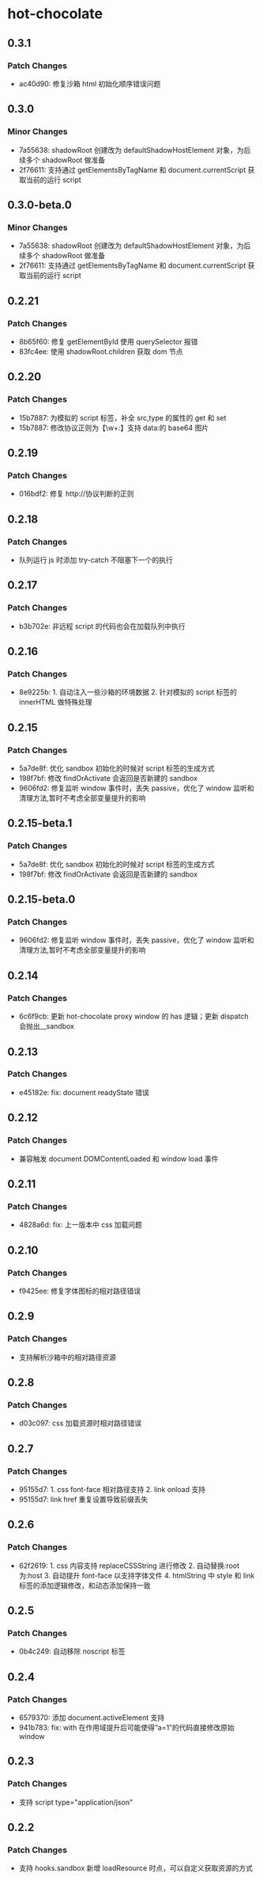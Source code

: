 # hot-chocolate

## 0.3.1

### Patch Changes

- ac40d90: 修复沙箱 html 初始化顺序错误问题

## 0.3.0

### Minor Changes

- 7a55638: shadowRoot 创建改为 defaultShadowHostElement 对象，为后续多个 shadowRoot 做准备
- 2f76611: 支持通过 getElementsByTagName 和 document.currentScript 获取当前的运行 script

## 0.3.0-beta.0

### Minor Changes

- 7a55638: shadowRoot 创建改为 defaultShadowHostElement 对象，为后续多个 shadowRoot 做准备
- 2f76611: 支持通过 getElementsByTagName 和 document.currentScript 获取当前的运行 script

## 0.2.21

### Patch Changes

- 8b65f60: 修复 getElementById 使用 querySelector 报错
- 83fc4ee: 使用 shadowRoot.children 获取 dom 节点

## 0.2.20

### Patch Changes

- 15b7887: 为模拟的 script 标签，补全 src,type 的属性的 get 和 set
- 15b7887: 修改协议正则为【\w+:】支持 data:的 base64 图片

## 0.2.19

### Patch Changes

- 016bdf2: 修复 http://协议判断的正则

## 0.2.18

### Patch Changes

- 队列运行 js 时添加 try-catch 不阻塞下一个的执行

## 0.2.17

### Patch Changes

- b3b702e: 非远程 script 的代码也会在加载队列中执行

## 0.2.16

### Patch Changes

- 8e9225b: 1. 自动注入一些沙箱的环境数据 2. 针对模拟的 script 标签的 innerHTML 做特殊处理

## 0.2.15

### Patch Changes

- 5a7de8f: 优化 sandbox 初始化的时候对 script 标签的生成方式
- 198f7bf: 修改 findOrActivate 会返回是否新建的 sandbox
- 9606fd2: 修复监听 window 事件时，丢失 passive，优化了 window 监听和清理方法,暂时不考虑全部变量提升的影响

## 0.2.15-beta.1

### Patch Changes

- 5a7de8f: 优化 sandbox 初始化的时候对 script 标签的生成方式
- 198f7bf: 修改 findOrActivate 会返回是否新建的 sandbox

## 0.2.15-beta.0

### Patch Changes

- 9606fd2: 修复监听 window 事件时，丢失 passive，优化了 window 监听和清理方法,暂时不考虑全部变量提升的影响

## 0.2.14

### Patch Changes

- 6c6f9cb: 更新 hot-chocolate proxy window 的 has 逻辑；更新 dispatch 会抛出\_\_sandbox

## 0.2.13

### Patch Changes

- e45182e: fix: document readyState 错误

## 0.2.12

### Patch Changes

- 兼容触发 document DOMContentLoaded 和 window load 事件

## 0.2.11

### Patch Changes

- 4828a6d: fix: 上一版本中 css 加载问题

## 0.2.10

### Patch Changes

- f9425ee: 修复字体图标的相对路径错误

## 0.2.9

### Patch Changes

- 支持解析沙箱中的相对路径资源

## 0.2.8

### Patch Changes

- d03c097: css 加载资源时相对路径错误

## 0.2.7

### Patch Changes

- 95155d7: 1. css font-face 相对路径支持 2. link onload 支持
- 95155d7: link href 重复设置导致前缀丢失

## 0.2.6

### Patch Changes

- 62f2619: 1. css 内容支持 replaceCSSString 进行修改 2. 自动替换:root 为:host 3. 自动提升 font-face 以支持字体文件 4. htmlString 中 style 和 link 标签的添加逻辑修改，和动态添加保持一致

## 0.2.5

### Patch Changes

- 0b4c249: 自动移除 noscript 标签

## 0.2.4

### Patch Changes

- 6579370: 添加 document.activeElement 支持
- 941b783: fix: with 在作用域提升后可能使得“a=1”的代码直接修改原始 window

## 0.2.3

### Patch Changes

- 支持 script type="application/json"

## 0.2.2

### Patch Changes

- 支持 hooks.sandbox 新增 loadResource 时点，可以自定义获取资源的方式

